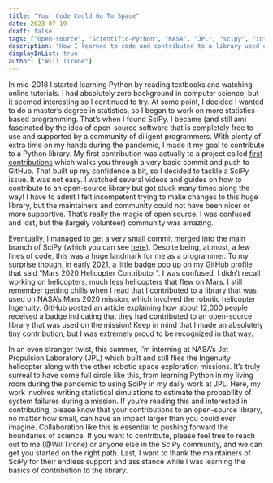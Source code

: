 ```yaml
---
title: "Your Code Could Go To Space"
date: 2023-07-19
draft: false
tags: ["Open-source", "Scientific-Python", "NASA", "JPL", "scipy", "internship"]
description: "How I learned to code and contributed to a library used on the Mars 2020 mission."
displayInList: true
author: ["Will Tirone"]
---
```


In mid-2018 I started learning Python by reading textbooks and watching online tutorials. I had absolutely zero background in computer science, but it seemed interesting so I continued to try. At some point, I decided I wanted to do a master’s degree in statistics, so I began to work on more statistics-based programming. That’s when I found SciPy. I became (and still am) fascinated by the idea of open-source software that is completely free to use and supported by a community of diligent programmers. With plenty of extra time on my hands during the pandemic, I made it my goal to contribute to a Python library. My first contribution was actually to a project called [first contributions](https://github.com/firstcontributions/first-contributions) which walks you through a very basic commit and push to GitHub. That built up my confidence a bit, so I decided to tackle a SciPy issue.
It was not easy. I watched several videos and guides on how to contribute to an open-source library but got stuck many times along the way! I have to admit I felt incompetent trying to make changes to this huge library, but the maintainers and community could not have been nicer or more supportive. That’s really the magic of open source. I was confused and lost, but the (largely volunteer) community was amazing.

Eventually, I managed to get a very small commit merged into the main branch of SciPy (which you can see [here](https://github.com/scipy/scipy/pull/12962)). Despite being, at most, a few lines of code, this was a huge landmark for me as a programmer. To my surprise though, in early 2021, a little badge pop up on my GitHub profile that said “Mars 2020 Helicopter Contributor”. I was confused. I didn’t recall working on helicopters, much less helicopters that flew on Mars. I still remember getting chills when I read that I contributed to a library that was used on NASA’s Mars 2020 mission, which involved the robotic helicopter Ingenuity. GitHub posted an [article](https://github.blog/2021-04-19-open-source-goes-to-mars/) explaining how about 12,000 people received a badge indicating that they had contributed to an open-source library that was used on the mission! Keep in mind that I made an absolutely tiny contribution, but I was extremely proud to be recognized in that way.

In an even stranger twist, this summer, I’m interning at NASA’s Jet Propulsion Laboratory (JPL) which built and still flies the Ingenuity helicopter along with the other robotic space exploration missions. It’s truly surreal to have come full circle like this, from learning Python in my living room during the pandemic to using SciPy in my daily work at JPL. Here, my work involves writing statistical simulations to estimate the probability of system failures during a mission.
If you’re reading this and interested in contributing, please know that your contributions to an open-source library, no matter how small, can have an impact larger than you could ever imagine. Collaboration like this is essential to pushing forward the boundaries of science. If you want to contribute, please feel free to reach out to me (@WillTirone) or anyone else in the SciPy community, and we can get you started on the right path. Last, I want to thank the maintainers of SciPy for their endless support and assistance while I was learning the basics of contribution to the library.
